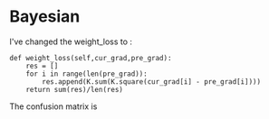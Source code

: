 # Bayesian

I've changed the weight_loss to :

	def weight_loss(self,cur_grad,pre_grad):
		res = []
		for i in range(len(pre_grad)):
			res.append(K.sum(K.square(cur_grad[i] - pre_grad[i])))
		return sum(res)/len(res)
    
The confusion matrix is 
